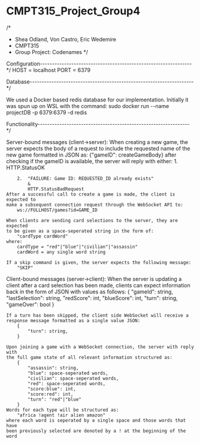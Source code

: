 # CMPT315_Project_Group4
/*
 * Shea Odland, Von Castro, Eric Wedemire
 * CMPT315
 * Group Project: Codenames
 */

Configuration--------------------------------------------------------------- */
HOST = localhost
PORT = 6379

Database-------------------------------------------------------------------- */

We used a Docker based redis database for our implementation. Initially it was
spun up on WSL with the command:
    sudo docker run --name projectDB -p 6379:6379 -d redis

Functionality--------------------------------------------------------------- */

Server-bound messages (client->server):
    When creating a new game, the server expects the body of a request to
    include the requested name of the new game formatted in JSON as:
        {"gameID": createGameBody}
    after checking if the gameID is available, the server will reply with
    either:
        1.  HTTP.StatusOK

        2.  "FAILURE: Game ID: REQUESTED_ID already exists"
            &
            HTTP.StatusBadRequest
    After a successful call to create a game is made, the client is expected to
    make a subsequent connection request through the WebSocket API to:
        ws://FULLHOST/games?id=GAME_ID

    When clients are sending card selections to the server, they are expected
    to be given as a space-seperated string in the form of:
        "cardType cardWord"
    where:
        cardType = "red"|"blue"|"civilian"|"assassin"
        cardWord = any single word string
    
    If a skip command is given, the server expects the following message:
        "SKIP"

Client-bound messages (server->client):
    When the server is updating a client after a card selection has been made,
    clients can expect information back in the form of JSON with values as
    follows:
        {
            "gameId": string,
            "lastSelection": string,
            "redScore": int,
            "blueScore": int,
            "turn": string,
            "gameOver": bool
        }

    If a turn has been skipped, the client side WebSocket will receive a
    response message formatted as a single value JSON:
        {   
            "turn": string,
        }
    
    Upon joining a game with a WebSocket connection, the server with reply with
    the full game state of all relevant information structured as:
        {
            "assassin": string,
            "blue": space-seperated words,
            "civilian": space-seperated words,
            "red": space-seperated words,
            "score:blue": int,
            "score:red": int,
            "turn": "red"|"blue"
        }
    Words for each type will be structured as:
        "africa !agent !air alien amazon"
    where each word is seperated by a single space and those words that have
    been previously selected are denoted by a ! at the beginning of the word
    